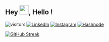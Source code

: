 ## Hey <img src="https://github.com/TheDudeThatCode/TheDudeThatCode/blob/master/Assets/Hi.gif" width="29">, Hello ! 
![visitors](https://visitor-badge.laobi.icu/badge?page_id=flying-solo.flying-solo)
<a href="https://www.linkedin.com/in/harshitportal/" target="_blank"><img src="https://img.shields.io/badge/LinkedIn-0077B5?style=for-the-badge&logo=linkedin&logoColor=white" alt="LinkedIn"></a>
<a href="https://www.instagram.com/whiletrueee/" target="_blank"><img src="https://img.shields.io/badge/Instagram-E4405F?style=for-the-badge&logo=instagram&logoColor=white" alt="Instagram"></a>
<a href="https://zeal.hashnode.dev/" target="_blank"><img src="https://img.shields.io/badge/Hashnode-2962FF?style=for-the-badge&logo=hashnode&logoColor=white" alt="Hashnode"></a>


[![GitHub Streak](https://github-readme-streak-stats.herokuapp.com?user=flying-solo&theme=dark&hide_border=true&date_format=j%20M%5B%20Y%5D)](https://git.io/streak-stats)
